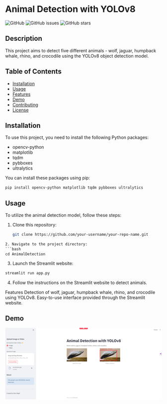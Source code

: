 # Animal Detection with YOLOv8

![GitHub](https://img.shields.io/github/license/your-username/MertAkguel)
![GitHub issues](https://img.shields.io/github/issues/your-username/AnimalDetection)
![GitHub stars](https://img.shields.io/github/stars/your-username/AnimalDetection)

## Description

This project aims to detect five different animals - wolf, jaguar, humpback whale, rhino, and crocodile using the YOLOv8 object detection model.

## Table of Contents

- [Installation](#installation)
- [Usage](#usage)
- [Features](#features)
- [Demo](#demo)
- [Contributing](#contributing)
- [License](#license)

## Installation

To use this project, you need to install the following Python packages:

- opencv-python
- matplotlib
- tqdm
- pybboxes
- ultralytics

You can install these packages using pip:

```bash
pip install opencv-python matplotlib tqdm pybboxes ultralytics
```

## Usage

To utilize the animal detection model, follow these steps:

1. Clone this repository:
   ```bash
   git clone https://github.com/your-username/your-repo-name.git
  ```
2. Navigate to the project directory:
  ```bash
  cd AnimalDetection
  ```
3. Launch the Streamlit website:

  ```bash
  streamlit run app.py
  ```
4. Follow the instructions on the Streamlit website to detect animals.


Features
Detection of wolf, jaguar, humpback whale, rhino, and crocodile using YOLOv8.
Easy-to-use interface provided through the Streamlit website.

## Demo

!["Image of the streamlit website"](uploaded_data/image/Demo.png)
 

   
